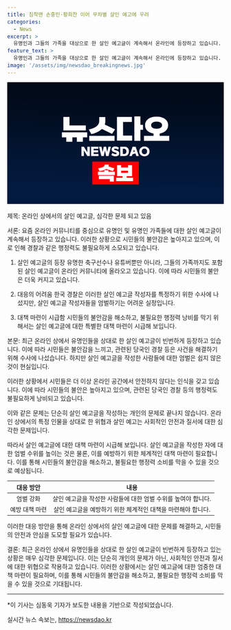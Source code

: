 ```yaml
---
title: 침착맨 손흥민·황희찬 이어 무차별 살인 예고에 우려
categories:
  - News
excerpt: >
  유명인과 그들의 가족을 대상으로 한 살인 예고글이 계속해서 온라인에 등장하고 있습니다. 이로써 경찰력이 낭비되고 있는데도 벌금형과 같은 솜방망이 처벌만 받고 있다는 것이 시민들로 하여금 불안감을 증폭시키고 있습니다. 이에 대책 마련이 시급해 보입니다. 최근에는 유명 축구선수와 유튜버의 가족을 대상으로 한 살인 예고글이 등장하며 시민들의 불안감이 커지고 있습니다.산 예고글 작성자에 대한 엄격한 처벌이 필요합니다.
feature_text: >
  유명인과 그들의 가족을 대상으로 한 살인 예고글이 계속해서 온라인에 등장하고 있습니다. 이로써 경찰력이 낭비되고 있는데도 벌금형과 같은 솜방망이 처벌만 받고 있다는 것이 시민들로 하여금 불안감을 증폭시키고 있습니다. 이에 대책 마련이 시급해 보입니다. 최근에는 유명 축구선수와 유튜버의 가족을 대상으로 한 살인 예고글이 등장하며 시민들의 불안감이 커지고 있습니다.산 예고글 작성자에 대한 엄격한 처벌이 필요합니다.
image: '/assets/img/newsdao_breakingnews.jpg'
---
```


<p><img src="/assets/img/newsdao_breakingnews.jpg" alt="ranknews 속보" /></p>

<p>제목: 온라인 상에서의 살인 예고글, 심각한 문제 되고 있음</p>

<p>서론: 
요즘 온라인 커뮤니티를 중심으로 유명인 및 유명인 가족들에 대한 살인 예고글이 계속해서 등장하고 있습니다. 이러한 상황으로 시민들의 불안감은 높아지고 있으며, 이로 인해 경찰과 같은 행정력도 불필요하게 소모되고 있습니다.</p>

<ol>
<li><p>살인 예고글의 등장
유명한 축구선수나 유튜버뿐만 아니라, 그들의 가족까지도 포함된 살인 예고글이 온라인 커뮤니티에 올라오고 있습니다. 이에 따라 시민들의 불안은 더욱 커지고 있습니다.</p></li>
<li><p>대응의 어려움
한국 경찰은 이러한 살인 예고글 작성자를 특정하기 위한 수사에 나섰지만, 살인 예고글 작성자들을 엄벌하기는 어려운 실정입니다.</p></li>
<li><p>대책 마련이 시급함
시민들의 불안감을 해소하고, 불필요한 행정력 낭비를 막기 위해서는 살인 예고글에 대한 특별한 대책 마련이 시급해 보입니다.</p></li>
</ol>

<p data-ke-size="size16"></p>

<p>본문: 
최근 온라인 상에서 유명인들을 상대로 한 살인 예고글이 빈번하게 등장하고 있습니다. 이에 따라 시민들은 불안감을 느끼고, 관련된 당국인 경찰 등은 사건을 해결하기 위해 수사에 나섰습니다. 하지만 살인 예고글을 작성한 사람들에 대한 엄벌은 쉽지 않은 것이 현실입니다.</p>

<p>이러한 상황에서 시민들은 더 이상 온라인 공간에서 안전하지 않다는 인식을 갖고 있습니다. 이에 따라 시민들의 불안은 높아지고 있으며, 관련된 당국인 경찰 등의 행정력도 불필요하게 낭비되고 있습니다.</p>

<p>이와 같은 문제는 단순히 살인 예고글을 작성하는 개인의 문제로 끝나지 않습니다. 온라인 상에서의 특정 인물을 상대로 한 위협과 살인 예고는 사회적인 안전과 질서에 대한 심각한 문제입니다.</p>

<p>따라서 살인 예고글에 대한 대책 마련이 시급해 보입니다. 살인 예고글을 작성한 자에 대한 엄벌 수위를 높이는 것은 물론, 이를 예방하기 위한 체계적인 대책 마련이 필요합니다. 이를 통해 시민들의 불안감을 해소하고, 불필요한 행정력 소비를 막을 수 있을 것으로 예상됩니다.</p>

<table>
<thead>
<tr>
<th style="text-align: center;">대응 방안</th>
<th style="text-align: center;">내용</th>
</tr>
</thead>
<tbody>
<tr>
<td style="text-align: center;">엄벌 강화</td>
<td style="text-align: center;">살인 예고글을 작성한 사람들에 대한 엄벌 수위를 높여야 합니다.</td>
</tr>
<tr>
<td style="text-align: center;">예방 대책 마련</td>
<td style="text-align: center;">살인 예고글을 예방하기 위한 체계적인 대책을 마련해야 합니다.</td>
</tr>
</tbody>
</table>

<p>이러한 대응 방안을 통해 온라인 상에서의 살인 예고글에 대한 문제를 해결하고, 시민들의 안전과 안심을 도모할 필요가 있습니다.</p>

<p data-ke-size="size16"></p>

<p>결론:
최근 온라인 상에서 유명인들을 상대로 한 살인 예고글이 빈번하게 등장하고 있는 상황은 매우 심각한 문제입니다. 이는 단순히 개인의 문제가 아닌, 사회적인 안전과 질서에 대한 위협으로 작용하고 있습니다. 이러한 상황에서는 살인 예고글에 대한 엄중한 대책 마련이 필요하며, 이를 통해 시민들의 불안감을 해소하고, 불필요한 행정력 소비를 막을 수 있을 것으로 기대됩니다.</p>

<hr>

<p>*이 기사는 심동욱 기자가 보도한 내용을 기반으로 작성되었습니다.</p>
실시간 뉴스 속보는, <a href="https://newsdao.kr" rel="dofollow">https://newsdao.kr</a>


